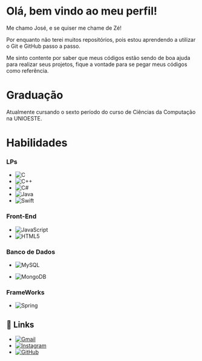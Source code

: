 # Olá, bem vindo ao meu perfil!

Me chamo José, e se quiser me chame de Zé!

Por enquanto não terei muitos repositórios, pois estou aprendendo a utilizar o Git e GitHub passo a passo.

Me sinto contente por saber que meus códigos estão sendo de boa ajuda para realizar seus projetos, fique a vontade para se pegar meus códigos como referência.

# Graduação

Atualmente cursando o sexto período do curso de Ciências da Computação na UNIOESTE.

# Habilidades

### LPs
- ![C](https://img.shields.io/badge/C-00599C?style=for-the-badge&logo=c&logoColor=white)
- ![C++](https://img.shields.io/badge/C%2B%2B-00599C?style=for-the-badge&logo=c%2B%2B&logoColor=white)
- ![C#](https://img.shields.io/badge/C%23-239120?style=for-the-badge&logo=c-sharp&logoColor=white)
- ![Java](https://img.shields.io/badge/java-%23ED8B00.svg?style=for-the-badge&logo=openjdk&logoColor=white)
- ![Swift](https://img.shields.io/badge/swift-F54A2A?style=for-the-badge&logo=swift&logoColor=white)


### Front-End
- ![JavaScript](https://img.shields.io/badge/JavaScript-F7DF1E?style=for-the-badge&logo=javascript&logoColor=black)
- 	![HTML5](https://img.shields.io/badge/HTML5-E34F26?style=for-the-badge&logo=html5&logoColor=white)

### Banco de Dados
- ![MySQL](https://img.shields.io/badge/MySQL-00000F?style=for-the-badge&logo=mysql&logoColor=white)

- ![MongoDB](https://img.shields.io/badge/MongoDB-%234ea94b.svg?style=for-the-badge&logo=mongodb&logoColor=white)

### FrameWorks
- ![Spring](https://img.shields.io/badge/spring-%236DB33F.svg?style=for-the-badge&logo=spring&logoColor=white)



## 🔗 Links
- [![Gmail](https://img.shields.io/badge/Gmail-333333?style=for-the-badge&logo=gmail&logoColor=red)](mailto:joselucasxp345@gmail.com)
- [![Instagram](https://img.shields.io/badge/-Instagram-%23E4405F?style=for-the-badge&logo=instagram&logoColor=white)](https://www.instagram.com/josel.hm/)
- [![GitHub](https://img.shields.io/badge/GitHub-100000?style=for-the-badge&logo=github&logoColor=white)](https://github.com/JosefinoXp)
